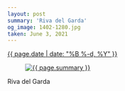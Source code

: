```yaml
---
layout: post
summary: 'Riva del Garda'
og_image: 1402-1280.jpg
taken: June 3, 2021
---
```


<div class="post">
 <time>
  <a href="/1402">
   {{ page.date | date: "%B %-d, %Y" }}
  </a>
 </time>
 <a href="/1402">
  <figure data-taken="6/3/2021">
   <img alt="{{ page.summary }}" sizes="(min-width: 700px) 50vw, calc(100vw - 2rem)" src="{{ site.assets_url }}/1402-640.jpg" srcset="{{ site.assets_url }}/1402-320.jpg 320w, {{ site.assets_url }}/1402-640.jpg 640w, {{ site.assets_url }}/1402-960.jpg 960w, {{ site.assets_url }}/1402-1280.jpg 1280w"/>
  </figure>
 </a>
 <span>
  Riva del Garda
 </span>
</div>
